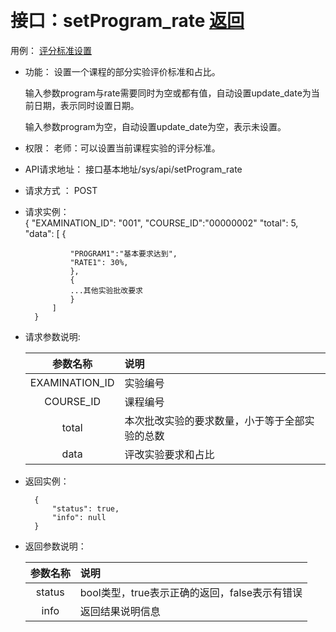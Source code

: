 ﻿﻿<!-- markdownlint-disable MD033-->
<!-- 禁止MD033类型的警告 https://www.npmjs.com/package/markdownlint -->

# 接口：setProgram_rate  [返回](../README.md)
用例： [评分标准设置](../用例/evaluate_principle.md)

- 功能：
    设置一个课程的部分实验评价标准和占比。
    
    输入参数program与rate需要同时为空或都有值，自动设置update_date为当前日期，表示同时设置日期。
    
    输入参数program为空，自动设置update_date为空，表示未设置。
    
- 权限：
    老师：可以设置当前课程实验的评分标准。
    
- API请求地址： 
    接口基本地址/sys/api/setProgram_rate

- 请求方式 ：
    POST
 
- 请求实例：  
        { 
            "EXAMINATION_ID": "001",
            "COURSE_ID":"00000002" 
            "total": 5,
            "data": [
                {
                
                "PROGRAM1":"基本要求达到",
                "RATE1": 30%, 
                }, 
                {
                ...其他实验批改要求
                }
            ] 
        }

- 请求参数说明:       
 
  |参数名称|说明|
  |:---------:|:--------------------------------------------------------|      
  |EXAMINATION_ID|实验编号|
  |COURSE_ID|课程编号|
  |total|本次批改实验的要求数量，小于等于全部实验的总数|
  |data|评改实验要求和占比|
   
 
- 返回实例：

        {         
            "status": true,
            "info": null
        }

- 返回参数说明：    
 
  |参数名称|说明|
  |:---------:|:--------------------------------------------------------|      
  |status|bool类型，true表示正确的返回，false表示有错误|
  |info|返回结果说明信息|


